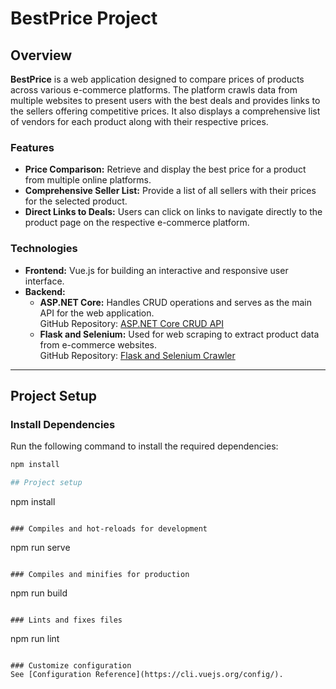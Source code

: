 
# BestPrice Project

## Overview

**BestPrice** is a web application designed to compare prices of products across various e-commerce platforms. The platform crawls data from multiple websites to present users with the best deals and provides links to the sellers offering competitive prices. It also displays a comprehensive list of vendors for each product along with their respective prices.

### Features

- **Price Comparison:** Retrieve and display the best price for a product from multiple online platforms.
- **Comprehensive Seller List:** Provide a list of all sellers with their prices for the selected product.
- **Direct Links to Deals:** Users can click on links to navigate directly to the product page on the respective e-commerce platform.

### Technologies

- **Frontend:** Vue.js for building an interactive and responsive user interface.
- **Backend:**
  - **ASP.NET Core:** Handles CRUD operations and serves as the main API for the web application.  
    GitHub Repository: [ASP.NET Core CRUD API](https://github.com/huynhpham2k4/PBL4/tree/master/Web_API)
  - **Flask and Selenium:** Used for web scraping to extract product data from e-commerce websites.  
    GitHub Repository: [Flask and Selenium Crawler](https://github.com/VanCongChiThanh/Crawler)

---

## Project Setup

### Install Dependencies
Run the following command to install the required dependencies:
```bash
npm install

## Project setup
```
npm install
```

### Compiles and hot-reloads for development
```
npm run serve
```

### Compiles and minifies for production
```
npm run build
```

### Lints and fixes files
```
npm run lint
```

### Customize configuration
See [Configuration Reference](https://cli.vuejs.org/config/).
